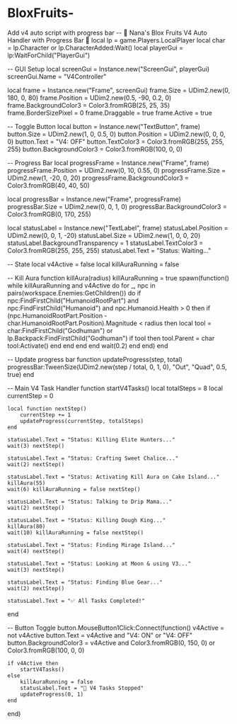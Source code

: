 # BloxFruits-
Add v4 auto script with progress bar
-- 🌟 Nana's Blox Fruits V4 Auto Handler with Progress Bar 🌟
local lp = game.Players.LocalPlayer
local char = lp.Character or lp.CharacterAdded:Wait()
local playerGui = lp:WaitForChild("PlayerGui")

-- GUI Setup
local screenGui = Instance.new("ScreenGui", playerGui)
screenGui.Name = "V4Controller"

local frame = Instance.new("Frame", screenGui)
frame.Size = UDim2.new(0, 180, 0, 80)
frame.Position = UDim2.new(0.5, -90, 0.2, 0)
frame.BackgroundColor3 = Color3.fromRGB(25, 25, 35)
frame.BorderSizePixel = 0
frame.Draggable = true
frame.Active = true

-- Toggle Button
local button = Instance.new("TextButton", frame)
button.Size = UDim2.new(1, 0, 0.5, 0)
button.Position = UDim2.new(0, 0, 0, 0)
button.Text = "V4: OFF"
button.TextColor3 = Color3.fromRGB(255, 255, 255)
button.BackgroundColor3 = Color3.fromRGB(100, 0, 0)

-- Progress Bar
local progressFrame = Instance.new("Frame", frame)
progressFrame.Position = UDim2.new(0, 10, 0.55, 0)
progressFrame.Size = UDim2.new(1, -20, 0, 20)
progressFrame.BackgroundColor3 = Color3.fromRGB(40, 40, 50)

local progressBar = Instance.new("Frame", progressFrame)
progressBar.Size = UDim2.new(0, 0, 1, 0)
progressBar.BackgroundColor3 = Color3.fromRGB(0, 170, 255)

local statusLabel = Instance.new("TextLabel", frame)
statusLabel.Position = UDim2.new(0, 0, 1, -20)
statusLabel.Size = UDim2.new(1, 0, 0, 20)
statusLabel.BackgroundTransparency = 1
statusLabel.TextColor3 = Color3.fromRGB(255, 255, 255)
statusLabel.Text = "Status: Waiting..."

-- State
local v4Active = false
local killAuraRunning = false

-- Kill Aura
function killAura(radius)
    killAuraRunning = true
    spawn(function()
        while killAuraRunning and v4Active do
            for _, npc in pairs(workspace.Enemies:GetChildren()) do
                if npc:FindFirstChild("HumanoidRootPart") and npc:FindFirstChild("Humanoid") and npc.Humanoid.Health > 0 then
                    if (npc.HumanoidRootPart.Position - char.HumanoidRootPart.Position).Magnitude < radius then
                        local tool = char:FindFirstChild("Godhuman") or lp.Backpack:FindFirstChild("Godhuman")
                        if tool then
                            tool.Parent = char
                            tool:Activate()
                        end
                    end
                end
            end
            wait(0.2)
        end
    end)
end

-- Update progress bar
function updateProgress(step, total)
    progressBar:TweenSize(UDim2.new(step / total, 0, 1, 0), "Out", "Quad", 0.5, true)
end

-- Main V4 Task Handler
function startV4Tasks()
    local totalSteps = 8
    local currentStep = 0

    local function nextStep()
        currentStep += 1
        updateProgress(currentStep, totalSteps)
    end

    statusLabel.Text = "Status: Killing Elite Hunters..."
    wait(3) nextStep()

    statusLabel.Text = "Status: Crafting Sweet Chalice..."
    wait(2) nextStep()

    statusLabel.Text = "Status: Activating Kill Aura on Cake Island..."
    killAura(55)
    wait(6) killAuraRunning = false nextStep()

    statusLabel.Text = "Status: Talking to Drip Mama..."
    wait(2) nextStep()

    statusLabel.Text = "Status: Killing Dough King..."
    killAura(80)
    wait(10) killAuraRunning = false nextStep()

    statusLabel.Text = "Status: Finding Mirage Island..."
    wait(4) nextStep()

    statusLabel.Text = "Status: Looking at Moon & using V3..."
    wait(3) nextStep()

    statusLabel.Text = "Status: Finding Blue Gear..."
    wait(2) nextStep()

    statusLabel.Text = "✅ All Tasks Completed!"
end

-- Button Toggle
button.MouseButton1Click:Connect(function()
    v4Active = not v4Active
    button.Text = v4Active and "V4: ON" or "V4: OFF"
    button.BackgroundColor3 = v4Active and Color3.fromRGB(0, 150, 0) or Color3.fromRGB(100, 0, 0)

    if v4Active then
        startV4Tasks()
    else
        killAuraRunning = false
        statusLabel.Text = "🛑 V4 Tasks Stopped"
        updateProgress(0, 1)
    end
end)
